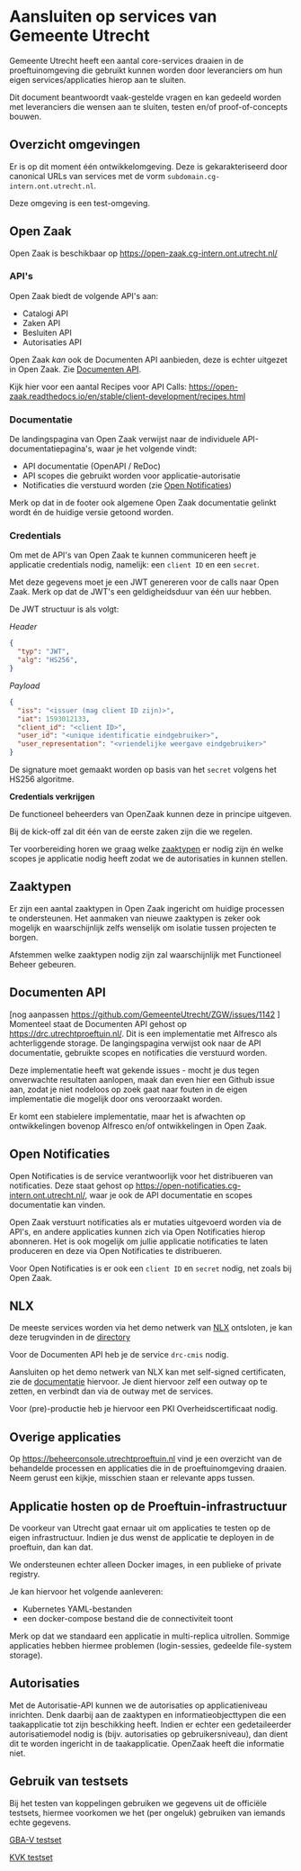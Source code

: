 # Aansluiten op services van Gemeente Utrecht

Gemeente Utrecht heeft een aantal core-services draaien in de proeftuinomgeving die
gebruikt kunnen worden door leveranciers om hun eigen services/applicaties hierop
aan te sluiten.

Dit document beantwoordt vaak-gestelde vragen en kan gedeeld worden met leveranciers
die wensen aan te sluiten, testen en/of proof-of-concepts bouwen.

## Overzicht omgevingen

Er is op dit moment één ontwikkelomgeving. Deze is
gekarakteriseerd door canonical URLs van services met de vorm
`subdomain.cg-intern.ont.utrecht.nl`.

Deze omgeving is een test-omgeving.

## Open Zaak

Open Zaak is beschikbaar op https://open-zaak.cg-intern.ont.utrecht.nl/

### API's

Open Zaak biedt de volgende API's aan:

* Catalogi API
* Zaken API
* Besluiten API
* Autorisaties API

Open Zaak _kan_ ook de Documenten API aanbieden, deze is echter uitgezet in Open Zaak.
Zie [Documenten API](#documenten-api).

Kijk hier voor een aantal Recipes voor API Calls: https://open-zaak.readthedocs.io/en/stable/client-development/recipes.html

### Documentatie

De landingspagina van Open Zaak verwijst naar de individuele API-documentatiepagina's,
waar je het volgende vindt:

- API documentatie (OpenAPI / ReDoc)
- API scopes die gebruikt worden voor applicatie-autorisatie
- Notificaties die verstuurd worden (zie [Open Notificaties](#open-notificaties))

Merk op dat in de footer ook algemene Open Zaak documentatie gelinkt wordt én de huidige
versie getoond worden.

### Credentials

Om met de API's van Open Zaak te kunnen communiceren heeft je applicatie credentials
nodig, namelijk: een `client ID` en een `secret`.

Met deze gegevens moet je een JWT genereren voor de calls naar Open Zaak. Merk op dat de
JWT's een geldigheidsduur van één uur hebben.

De JWT structuur is als volgt:

_Header_

```json
{
  "typ": "JWT",
  "alg": "HS256",
}
```

_Payload_

```json
{
  "iss": "<issuer (mag client ID zijn)>",
  "iat": 1593012133,
  "client_id": "<client ID>",
  "user_id": "<unique identificatie eindgebruiker>",
  "user_representation": "<vriendelijke weergave eindgebruiker>"
}
```

De signature moet gemaakt worden op basis van het `secret` volgens het HS256 algoritme.

**Credentials verkrijgen**

De functioneel beheerders van OpenZaak kunnen deze in principe uitgeven.

Bij de kick-off zal dit één van de eerste zaken zijn die we regelen.

Ter voorbereiding horen we graag welke [zaaktypen](#zaaktypen) er nodig zijn én welke
scopes je applicatie nodig heeft zodat we de autorisaties in kunnen stellen.

## Zaaktypen

Er zijn een aantal zaaktypen in Open Zaak ingericht om huidige processen te
ondersteunen. Het aanmaken van nieuwe zaaktypen is zeker ook mogelijk en waarschijnlijk
zelfs wenselijk om isolatie tussen projecten te borgen.

Afstemmen welke zaaktypen nodig zijn zal waarschijnlijk met Functioneel Beheer gebeuren.

## Documenten API
[nog aanpassen https://github.com/GemeenteUtrecht/ZGW/issues/1142 ]
Momenteel staat de Documenten API gehost op https://drc.utrechtproeftuin.nl/. Dit is een
implementatie met Alfresco als achterliggende storage. De langingspagina verwijst ook
naar de API documentatie, gebruikte scopes en notificaties die verstuurd worden.

Deze implementatie heeft wat gekende issues - mocht je dus tegen onverwachte resultaten
aanlopen, maak dan even hier een Github issue aan, zodat je niet nodeloos op zoek gaat
naar fouten in de eigen implementatie die mogelijk door ons veroorzaakt worden.

Er komt een stabielere implementatie, maar het is afwachten op ontwikkelingen bovenop
Alfresco en/of ontwikkelingen in Open Zaak.

## Open Notificaties

Open Notificaties is de service verantwoorlijk voor het distribueren van notificaties.
Deze staat gehost op https://open-notificaties.cg-intern.ont.utrecht.nl/, waar je ook de API documentatie
en scopes documentatie kan vinden.

Open Zaak verstuurt notificaties als er mutaties uitgevoerd worden via de API's, en
andere applicaties kunnen zich via Open Notificaties hierop abonneren. Het is ook
mogelijk om jullie applicatie notificaties te laten produceren en deze via Open
Notificaties te distribueren.

Voor Open Notificaties is er ook een `client ID` en `secret` nodig, net zoals bij Open
Zaak.

## NLX

De meeste services worden via het demo netwerk van [NLX](https://nlx.io) ontsloten, je
kan deze terugvinden in de [directory](https://directory.demo.nlx.io/?q=utrecht)

Voor de Documenten API heb je de service `drc-cmis` nodig.

Aansluiten op het demo netwerk van NLX kan met self-signed certificaten, zie de
[documentatie](https://docs.nlx.io) hiervoor. Je dient hiervoor zelf een outway op te
zetten, en verbindt dan via de outway met de services.

Voor (pre)-productie heb je hiervoor een PKI Overheidscertificaat nodig.

## Overige applicaties

Op https://beheerconsole.utrechtproeftuin.nl vind je een overzicht van de behandelde
processen en applicaties die in de proeftuinomgeving draaien. Neem gerust een kijkje,
misschien staan er relevante apps tussen.

## Applicatie hosten op de Proeftuin-infrastructuur

De voorkeur van Utrecht gaat ernaar uit om applicaties te testen op de eigen
infrastructuur. Indien je dus wenst de applicatie te deployen in de proeftuin, dan kan
dat.

We ondersteunen echter alleen Docker images, in een publieke of private registry.

Je kan hiervoor het volgende aanleveren:

- Kubernetes YAML-bestanden
- een docker-compose bestand die de connectiviteit toont

Merk op dat we standaard een applicatie in multi-replica uitrollen. Sommige applicaties
hebben hiermee problemen (login-sessies, gedeelde file-system storage).

## Autorisaties

Met de Autorisatie-API kunnen we de autorisaties op applicatieniveau inrichten. Denk daarbij aan de zaaktypen en informatieobjecttypen die een taakapplicatie tot zijn beschikking heeft. Indien er echter een gedetaileerder autorisatiemodel nodig is (bijv. autorisaties op gebruikersniveau), dan dient dit te worden ingericht in de taakapplicatie. OpenZaak heeft die informatie niet. 

## Gebruik van testsets

Bij het testen van koppelingen gebruiken we gegevens uit de officiële testsets, hiermee voorkomen we het (per ongeluk) gebruiken van iemands echte gegevens.

[GBA-V testset](https://www.rvig.nl/documenten/richtlijnen/2018/09/20/testdataset-persoonslijsten-proefomgevingen-gba-v)

[KVK testset](https://www.kvk.nl/sites/aansluitendataservice/index.html#/testvoorziening)
